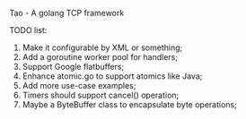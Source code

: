 Tao - A golang TCP framework


TODO list:  
1. Make it configurable by XML or something;  
2. Add a goroutine worker pool for handlers;  
3. Support Google flatbuffers;  
4. Enhance atomic.go to support atomics like Java;  
5. Add more use-case examples;  
6. Timers should support cancel() operation;  
7. Maybe a ByteBuffer class to encapsulate byte operations;  
